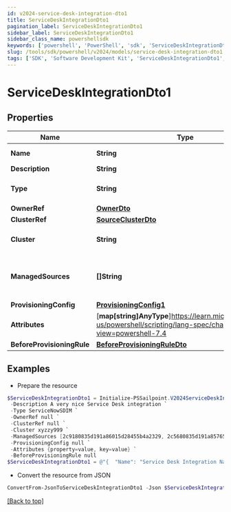 ```yaml
---
id: v2024-service-desk-integration-dto1
title: ServiceDeskIntegrationDto1
pagination_label: ServiceDeskIntegrationDto1
sidebar_label: ServiceDeskIntegrationDto1
sidebar_class_name: powershellsdk
keywords: ['powershell', 'PowerShell', 'sdk', 'ServiceDeskIntegrationDto1', 'V2024ServiceDeskIntegrationDto1'] 
slug: /tools/sdk/powershell/v2024/models/service-desk-integration-dto1
tags: ['SDK', 'Software Development Kit', 'ServiceDeskIntegrationDto1', 'V2024ServiceDeskIntegrationDto1']
---
```



# ServiceDeskIntegrationDto1

## Properties

Name | Type | Description | Notes
------------ | ------------- | ------------- | -------------
**Name** | **String** | Service Desk integration's name. The name must be unique. | [required]
**Description** | **String** | Service Desk integration's description. | [required]
**Type** | **String** | Service Desk integration types:  - ServiceNowSDIM - ServiceNow  | [required][default to "ServiceNowSDIM"]
**OwnerRef** | [**OwnerDto**](owner-dto) |  | [optional] 
**ClusterRef** | [**SourceClusterDto**](source-cluster-dto) |  | [optional] 
**Cluster** | **String** | Cluster ID for the Service Desk integration (replaced by clusterRef, retained for backward compatibility). | [optional] 
**ManagedSources** | **[]String** | Source IDs for the Service Desk integration (replaced by provisioningConfig.managedSResourceRefs, but retained here for backward compatibility). | [optional] 
**ProvisioningConfig** | [**ProvisioningConfig1**](provisioning-config1) |  | [optional] 
**Attributes** | [**map[string]AnyType**]https://learn.microsoft.com/en-us/powershell/scripting/lang-spec/chapter-04?view=powershell-7.4 | Service Desk integration's attributes. Validation constraints enforced by the implementation. | [required]
**BeforeProvisioningRule** | [**BeforeProvisioningRuleDto**](before-provisioning-rule-dto) |  | [optional] 

## Examples

- Prepare the resource
```powershell
$ServiceDeskIntegrationDto1 = Initialize-PSSailpoint.V2024ServiceDeskIntegrationDto1  -Name Service Desk Integration Name `
 -Description A very nice Service Desk integration `
 -Type ServiceNowSDIM `
 -OwnerRef null `
 -ClusterRef null `
 -Cluster xyzzy999 `
 -ManagedSources [2c9180835d191a86015d28455b4a2329, 2c5680835d191a85765d28455b4a9823] `
 -ProvisioningConfig null `
 -Attributes {property=value, key=value} `
 -BeforeProvisioningRule null
$ServiceDeskIntegrationDto1 = @"{  "Name": "Service Desk Integration Name", "Description": "A very nice Service Desk integration", "Type": "ServiceNowSDIM", "OwnerRef": null, "ClusterRef": null, "Cluster": "xyzzy999", "ManagedSources": ["2c9180835d191a86015d28455b4a2329", "2c5680835d191a85765d28455b4a9823"], "ProvisioningConfig": null, "Attributes": {"property": "value", "key": "value}", "BeforeProvisioningRule": "null "}}"@
```

- Convert the resource from JSON
```powershell
ConvertFrom-JsonToServiceDeskIntegrationDto1 -Json $ServiceDeskIntegrationDto1
```


[[Back to top]](#) 

